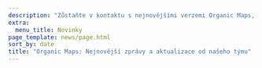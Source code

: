 ```yaml
---
description: "Zůstaňte v kontaktu s nejnovějšími verzemi Organic Maps, novinkami a aktualizacemi od našeho týmu"
extra:
  menu_title: Novinky
page_template: news/page.html
sort_by: date
title: "Organic Maps: Nejnovější zprávy a aktualizace od našeho týmu"
---
```

